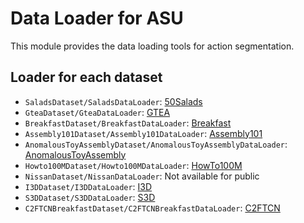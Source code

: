 # Data Loader for ASU

This module provides the data loading tools for action segmentation.

## Loader for each dataset

- `SaladsDataset/SaladsDataLoader`: [50Salads](https://cvip.computing.dundee.ac.uk/datasets/foodpreparation/50salads/)
- `GteaDataset/GteaDataLoader`: [GTEA](https://cbs.ic.gatech.edu/fpv/)
- `BreakfastDataset/BreakfastDataLoader`: [Breakfast](https://serre-lab.clps.brown.edu/resource/breakfast-actions-dataset/)
- `Assembly101Dataset/Assembly101DataLoader`: [Assembly101](https://assembly-101.github.io/)
- `AnomalousToyAssemblyDataset/AnomalousToyAssemblyDataLoader`: [AnomalousToyAssembly](https://usa.honda-ri.com/ata)
- `Howto100MDataset/Howto100MDataLoader`: [HowTo100M](https://www.di.ens.fr/willow/research/howto100m/)
- `NissanDataset/NissanDataLoader`: Not available for public
- `I3DDataset/I3DDataLoader`: [I3D](https://arxiv.org/abs/1705.07750)
- `S3DDataset/S3DDataLoader`: [S3D](https://arxiv.org/pdf/1712.04851)
- `C2FTCNBreakfastDataset/C2FTCNBreakfastDataLoader`: [C2FTCN](https://arxiv.org/abs/2212.11078)
